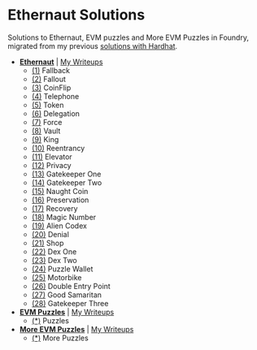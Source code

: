 # Ethernaut Solutions

Solutions to Ethernaut, EVM puzzles and More EVM Puzzles in Foundry, migrated from my previous [solutions with Hardhat](https://github.com/erhant/solidity-ctfs).

- [**Ethernaut**](https://ethernaut.openzeppelin.com/) | [My Writeups](https://dev.to/erhant/series/18918)
  - [(1)](./docs/ethernaut/Fallback.md) Fallback
  - [(2)](./docs/ethernaut/Fallout.md) Fallout
  - [(3)](./docs/ethernaut/Coinflip.md) CoinFlip
  - [(4)](./docs/ethernaut/Telephone.md) Telephone
  - [(5)](./docs/ethernaut/Token.md) Token
  - [(6)](./docs/ethernaut/Delegation.md) Delegation
  - [(7)](./docs/ethernaut/Force.md) Force
  - [(8)](./docs/ethernaut/Vault.md) Vault
  - [(9)](./docs/ethernaut/King.md) King
  - [(10)](./docs/ethernaut/Reentrancy.md) Reentrancy
  - [(11)](./docs/ethernaut/Elevator.md) Elevator
  - [(12)](./docs/ethernaut/Privacy.md) Privacy
  - [(13)](./docs/ethernaut/GatekeeperOne.md) Gatekeeper One
  - [(14)](./docs/ethernaut/GatekeeperTwo.md) Gatekeeper Two
  - [(15)](./docs/ethernaut/NaughtCoin.md) Naught Coin
  - [(16)](./docs/ethernaut/Preservation.md) Preservation
  - [(17)](./docs/ethernaut/Recovery.md) Recovery
  - [(18)](./docs/ethernaut/MagicNumber.md) Magic Number
  - [(19)](./docs/ethernaut/AlienCodex.md) Alien Codex
  - [(20)](./docs/ethernaut/Denial.md) Denial
  - [(21)](./docs/ethernaut/Shop.md) Shop
  - [(22)](./docs/ethernaut/DexOne.md) Dex One
  - [(23)](./docs/ethernaut/DexTwo.md) Dex Two
  - [(24)](./docs/ethernaut/PuzzleWallet.md) Puzzle Wallet
  - [(25)](./docs/ethernaut/Motorbike.md) Motorbike
  - [(26)](./docs/ethernaut/DoubleEntryPoint.md) Double Entry Point
  - [(27)](./docs/ethernaut/GoodSamaritan.md) Good Samaritan
  - [(28)](./docs/ethernaut/GatekeeperThree.md) Gatekeeper Three
- [**EVM Puzzles**](https://github.com/fvictorio/evm-puzzles/) | [My Writeups](https://dev.to/erhant/evm-puzzles-walkthrough-471a)
  - [(\*)](./docs/evmpuzzles/Puzzles.md) Puzzles
- [**More EVM Puzzles**](https://github.com/daltyboy11/more-evm-puzzles) | [My Writeups](https://dev.to/erhant/more-evm-puzzles-walkthrough-4lil)
  - [(\*)](./docs/moreevmpuzzles/MorePuzzles.md) More Puzzles

